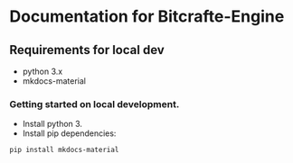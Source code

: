
# Documentation for Bitcrafte-Engine

## Requirements for local dev
- python 3.x
- mkdocs-material

### Getting started on local development.

- Install python 3.
- Install pip dependencies:
```
pip install mkdocs-material
```